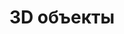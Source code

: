 ﻿---
title: 3D объекты
type: docs
weight: 60
url: /ru/net/3d-objects/
description: Статьи о манипулировании 3D объектами в Aspose.3D 0761234881.
---
